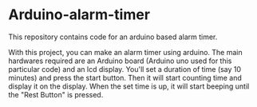 # Arduino-alarm-timer
This repository contains code for an arduino based alarm timer. 

With this project, you can make an alarm timer using arduino. The main hardwares required are an Arduino board (Arduino uno used for this particular code) and an lcd display. You'll set a duration of time (say 10 minutes) and press the start button. Then it will start counting time and display it on the display. When the set time is up, it will start beeping until the "Rest Button" is pressed. 
